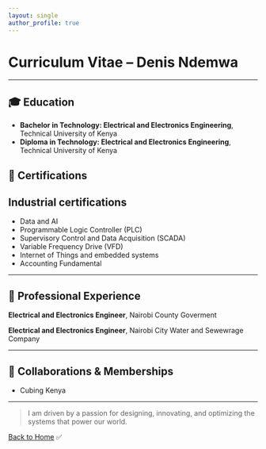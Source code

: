 ```yaml
---
layout: single
author_profile: true
---
```


# Curriculum Vitae – Denis Ndemwa

---

## 🎓 Education

- **Bachelor in Technology: Electrical and Electronics Engineering**, Technical University of Kenya
- **Diploma in Technology: Electrical and Electronics Engineering**, Technical University of Kenya  


## 📜 Certifications

Industrial certifications
---
- Data and AI
- Programmable Logic Controller (PLC)
- Supervisory Control and Data Acquisition (SCADA)
- Variable Frequency Drive (VFD)
- Internet of Things and embedded systems
- Accounting Fundamental
  
---


## 💼 Professional Experience

**Electrical and Electronics Engineer**, Nairobi County Goverment

**Electrical and Electronics Engineer**, Nairobi City Water and Sewewrage Company

---

## 🤝 Collaborations & Memberships

- Cubing Kenya

---

> I am driven by a passion for designing, innovating, and optimizing the systems that power our world.

[Back to Home](/)
✅
